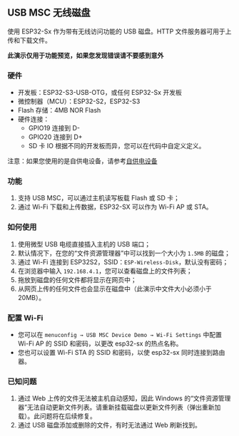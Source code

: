## USB MSC 无线磁盘

使用 ESP32-Sx 作为带有无线访问功能的 USB 磁盘。HTTP 文件服务器可用于上传和下载文件。

**此演示仅用于功能预览，如果您发现错误请不要感到意外**

### 硬件

- 开发板：ESP32-S3-USB-OTG，或任何 ESP32-Sx 开发板
- 微控制器（MCU）：ESP32-S2，ESP32-S3
- Flash 存储：4MB NOR Flash
- 硬件连接：
  - GPIO19 连接到 D-
  - GPIO20 连接到 D+
  - SD 卡 IO 根据不同的开发板而异，您可以在代码中自定义定义。

注意：如果您使用的是自供电设备，请参考[自供电设备](https://docs.espressif.com/projects/esp-idf/en/latest/esp32s3/api-reference/peripherals/usb_device.html#self-powered-device)

### 功能

1. 支持 USB MSC，可以通过主机读写板载 Flash 或 SD 卡；
2. 通过 Wi-Fi 下载和上传数据，ESP32-SX 可以作为 Wi-Fi AP 或 STA。

### 如何使用

1. 使用微型 USB 电缆直接插入主机的 USB 端口；
2. 默认情况下，在您的“文件资源管理器”中可以找到一个大小为 `1.5MB` 的磁盘；
3. 通过 Wi-Fi 连接到 ESP32S2，SSID：`ESP-Wireless-Disk`，默认没有密码；
4. 在浏览器中输入 `192.168.4.1`，您可以查看磁盘上的文件列表；
5. 拖放到磁盘的任何文件都将显示在网页中；
6. 从网页上传的任何文件也会显示在磁盘中（此演示中文件大小必须小于 20MB）。

### 配置 Wi-Fi

* 您可以在 `menuconfig → USB MSC Device Demo → Wi-Fi Settings` 中配置 Wi-Fi AP 的 SSID 和密码，以更改 esp32-sx 的热点名称。
* 您也可以设置 Wi-Fi STA 的 SSID 和密码，以使 esp32-sx 同时连接到路由器。

### 已知问题

1. 通过 Web 上传的文件无法被主机自动感知，因此 Windows 的“文件资源管理器”无法自动更新文件列表。请重新挂载磁盘以更新文件列表（弹出重新加载）。此问题将在后续修复。
2. 通过 USB 磁盘添加或删除的文件，有时无法通过 Web 刷新找到。
